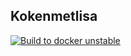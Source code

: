 ## Kokenmetlisa

[![Build to docker unstable](https://github.com/prinshertog/kokenmetlisa/actions/workflows/docker-image.yml/badge.svg)](https://github.com/prinshertog/kokenmetlisa/actions/workflows/docker-image.yml)
